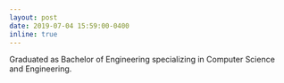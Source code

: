 ```yaml
---
layout: post
date: 2019-07-04 15:59:00-0400
inline: true
---
```


Graduated as Bachelor of Engineering specializing in Computer Science and Engineering.
